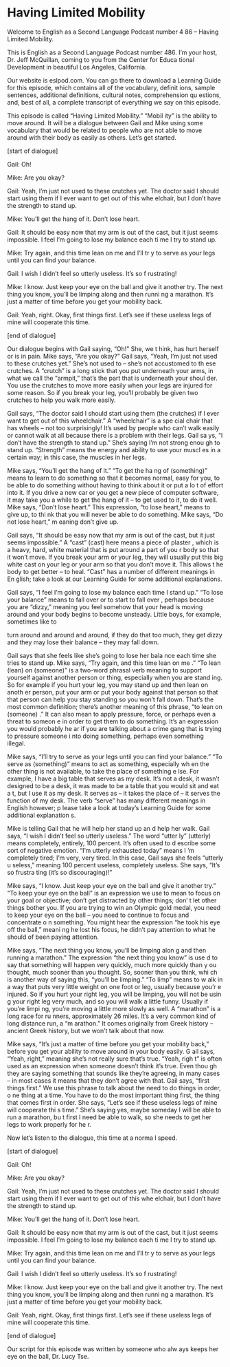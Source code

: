 # Having Limited Mobility

Welcome to English as a Second Language Podcast number 4 86 – Having Limited Mobility.

This is English as a Second Language Podcast number 486.  I’m your host, Dr. Jeff McQuillan, coming to you from the Center for Educa tional Development in beautiful Los Angeles, California.

Our website is eslpod.com.  You can go there to download  a Learning Guide for this episode, which contains all of the vocabulary, definit ions, sample sentences, additional definitions, cultural notes, comprehension qu estions, and, best of all, a complete transcript of everything we say on this episode.

This episode is called “Having Limited Mobility.”  “Mobil ity” is the ability to move around.  It will be a dialogue between Gail and Mike  using some vocabulary that would be related to people who are not able to move around with their body as easily as others.  Let’s get started.

[start of dialogue]

Gail:  Oh!

Mike:  Are you okay?

Gail:  Yeah, I’m just not used to these crutches yet.  The doctor said I should start using them if I ever want to get out of this whe elchair, but I don’t have the strength to stand up.

Mike:  You’ll get the hang of it.  Don’t lose heart.

Gail:  It should be easy now that my arm is out of the cast, but it just seems impossible.  I feel I’m going to lose my balance each ti me I try to stand up.

Mike:  Try again, and this time lean on me and I’ll tr y to serve as your legs until you can find your balance.

Gail:  I wish I didn’t feel so utterly useless.  It’s so f rustrating!

Mike:  I know.  Just keep your eye on the ball and give it another try.  The next thing you know, you’ll be limping along and then runni ng a marathon.  It’s just a matter of time before you get your mobility back.

 Gail:  Yeah, right.  Okay, first things first.  Let’s see if these useless legs of mine will cooperate this time.

[end of dialogue]

Our dialogue begins with Gail saying, “Oh!”  She, we t hink, has hurt herself or is in pain.  Mike says, “Are you okay?”  Gail says, “Yeah, I’m  just not used to these crutches yet.”  She’s not used to – she’s not accustomed to th ese crutches.  A “crutch” is a long stick that you put underneath your arms,  in what we call the “armpit,” that’s the part that is underneath your shoul der.  You use the crutches to move more easily when your legs are injured for some reason.  So if you break your leg, you’ll probably be given two crutches to help  you walk more easily.

Gail says, “The doctor said I should start using them (the crutches) if I ever want to get out of this wheelchair.”  A “wheelchair” is a spe cial chair that has wheels – not too surprisingly!  It’s used by people who can’t walk easily or cannot walk at all because there is a problem with their legs.  Gail sa ys, “I don’t have the strength to stand up.”  She’s saying I’m not strong enou gh to stand up. “Strength” means the energy and ability to use your muscl es in a certain way; in this case, the muscles in her legs.

Mike says, “You’ll get the hang of it.”  “To get the ha ng of (something)” means to learn to do something so that it becomes normal, easy for you, to be able to do something without having to think about it or put a lo t of effort into it.  If you drive a new car or you get a new piece of computer software, it may take you a while to get the hang of it – to get used to it, to do it well.  Mike says, “Don’t lose heart.” This expression, “to lose heart,” means to give up, to thi nk that you will never be able to do something.  Mike says, “Do not lose heart,” m eaning don’t give up.

Gail says, “It should be easy now that my arm is out of the  cast, but it just seems impossible.”  A “cast” (cast) here means a piece of plaster , which is a heavy, hard, white material that is put around a part of you r body so that it won’t move. If you break your arm or your leg, they will usually put this big white cast on your leg or your arm so that you don’t move it.  This allows t he body to get better – to heal.  “Cast” has a number of different meanings in En glish; take a look at our Learning Guide for some additional explanations.

Gail says, “I feel I’m going to lose my balance each time  I stand up.”  “To lose your balance” means to fall over or to start to fall over , perhaps because you are “dizzy,” meaning you feel somehow that your head is moving  around and your body begins to become unsteady.  Little boys, for example,  sometimes like to

 turn around and around and around, if they do that too much, they get dizzy and they may lose their balance – they may fall down.

Gail says that she feels like she’s going to lose her bala nce each time she tries to stand up.  Mike says, “Try again, and this time lean on me .”  “To lean (lean) on (someone)” is a two-word phrasal verb meaning to support  yourself against another person or thing, especially when you are stand ing.  So for example if you hurt your leg, you may stand up and then lean on anoth er person, put your arm or put your body against that person so that that person  can help you stay standing so you won’t fall down.  That’s the most common  definition; there’s another meaning of this phrase, “to lean on (someone) .”  It can also mean to apply pressure, force, or perhaps even a threat to someon e in order to get them to do something.  It’s an expression you would probably he ar if you are talking about a crime gang that is trying to pressure someone i nto doing something, perhaps even something illegal.

Mike says, “I’ll try to serve as your legs until you can find  your balance.”  “To serve as (something)” means to act as something, especially wh en the other thing is not available, to take the place of something e lse.  For example, I have a big table that serves as my desk.  It’s not a desk, it wasn’t  designed to be a desk, it was made to be a table that you would sit and eat a t, but I use it as my desk.  It serves as – it takes the place of – it serves the function of my desk.  The verb “serve” has many different meanings in English however; p lease take a look at today’s Learning Guide for some additional explanation s.

Mike is telling Gail that he will help her stand up an d help her walk.  Gail says, “I wish I didn’t feel so utterly useless.”  The word “utter ly” (utterly) means completely, entirely, 100 percent.  It’s often used to d escribe some sort of negative emotion.  “I’m utterly exhausted today” means I ’m completely tired; I’m very, very tired.  In this case, Gail says she feels “utterly u seless,” meaning 100 percent useless, completely useless.  She says, “It’s so frustra ting (it’s so discouraging)!”

Mike says, “I know.  Just keep your eye on the ball and give it another try.”  “To keep your eye on the ball” is an expression we use to mean  to focus on your goal or objective; don’t get distracted by other things; don’ t let other things bother you. If you are trying to win an Olympic gold medal, you need  to keep your eye on the ball – you need to continue to focus and concentrate o n something.  You might hear the expression “he took his eye off the ball,” meani ng he lost his focus, he didn’t pay attention to what he should of been paying attention.

 Mike says, “The next thing you know, you’ll be limping alon g and then running a marathon.”  The expression “the next thing you know” is use d to say that something will happen very quickly, much more quickly than y ou thought, much sooner than you thought.  So, sooner than you think, whi ch is another way of saying this, “you’ll be limping.”  “To limp” means to w alk in a way that puts very little weight on one foot or leg, usually because you’r e injured.  So if you hurt your right leg, you will be limping, you will not be usin g your right leg very much, and so you will walk a little funny.  Usually if you’re limpi ng, you’re moving a little more slowly as well.  A “marathon” is a long race for ru nners, approximately 26 miles.  It’s a very common kind of long distance run, a “m arathon.”  It comes originally from Greek history – ancient Greek history, but we won’t talk about that now.

Mike says, “It’s just a matter of time before you get your mobility back,” before you get your ability to move around in your body easily.  G ail says, “Yeah, right,” meaning she’s not really sure that’s true.  “Yeah, righ t” is often used as an expression when someone doesn’t think it’s true.  Even thou gh they are saying something that sounds like they’re agreeing, in many cases – in most cases it means that they don’t agree with that.  Gail says, “first  things first.”  We use this phrase to talk about the need to do things in order, o ne thing at a time.  You have to do the most important thing first, the thing that comes first in order.  She says, “Let’s see if these useless legs of mine will cooperate thi s time.”  She’s saying yes, maybe someday I will be able to run a marathon, bu t first I need be able to walk, so she needs to get her legs to work properly for he r.

Now let’s listen to the dialogue, this time at a norma l speed.

[start of dialogue]

Gail:  Oh!

Mike:  Are you okay?

Gail:  Yeah, I’m just not used to these crutches yet.  The doctor said I should start using them if I ever want to get out of this whe elchair, but I don’t have the strength to stand up.

Mike:  You’ll get the hang of it.  Don’t lose heart.

Gail:  It should be easy now that my arm is out of the cast, but it just seems impossible.  I feel I’m going to lose my balance each ti me I try to stand up.

 Mike:  Try again, and this time lean on me and I’ll tr y to serve as your legs until you can find your balance.

Gail:  I wish I didn’t feel so utterly useless.  It’s so f rustrating!

Mike:  I know.  Just keep your eye on the ball and give it another try.  The next thing you know, you’ll be limping along and then runni ng a marathon.  It’s just a matter of time before you get your mobility back.

Gail:  Yeah, right.  Okay, first things first.  Let’s see if these useless legs of mine will cooperate this time.

[end of dialogue]

Our script for this episode was written by someone who alw ays keeps her eye on the ball, Dr. Lucy Tse.





